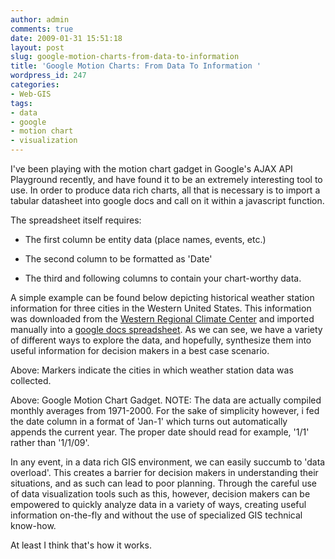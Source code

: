 ```yaml
---
author: admin
comments: true
date: 2009-01-31 15:51:18
layout: post
slug: google-motion-charts-from-data-to-information
title: 'Google Motion Charts: From Data To Information '
wordpress_id: 247
categories:
- Web-GIS
tags:
- data
- google
- motion chart
- visualization
---
```


I've been playing with the motion chart gadget in Google's AJAX API Playground recently, and have found it to be an extremely interesting tool to use. In order to produce data rich charts, all that is necessary is to import a tabular datasheet into google docs and call on it within a javascript function. <!-- more -->

The spreadsheet itself requires:



	
  * The first column be entity data (place names, events, etc.)

	
  * The second column to be formatted as 'Date'

	
  * The third and following columns to contain your chart-worthy data.


A simple example can be found below depicting historical weather station information for three cities in the Western United States. This information was downloaded from the [Western Regional Climate Center](http://www.wrcc.dri.edu/) and imported manually into a [google docs spreadsheet](http://spreadsheets.google.com/ccc?key=pPDD5D7AqVH0jefmgJwF9OQ). As we can see, we have a variety of different ways to explore the data, and hopefully, synthesize them into useful information for decision makers in a best case scenario.   



  


Above: Markers indicate the cities in which weather station data was collected.

  


  


Above: Google Motion Chart Gadget. NOTE: The data are actually compiled monthly averages from 1971-2000. For the sake of simplicity however, i fed the date column in a format of 'Jan-1' which turns out automatically appends the current year. The proper date should read for example, '1/1' rather than '1/1/09'.

In any event, in a data rich GIS environment, we can easily succumb to 'data overload'. This creates a barrier for decision makers in understanding their situations, and as such can lead to poor planning. Through the careful use of data visualization tools such as this, however, decision makers can be empowered to quickly analyze data in a variety of ways, creating useful information on-the-fly and without the use of specialized GIS technical know-how.

At least I think that's how it works.
